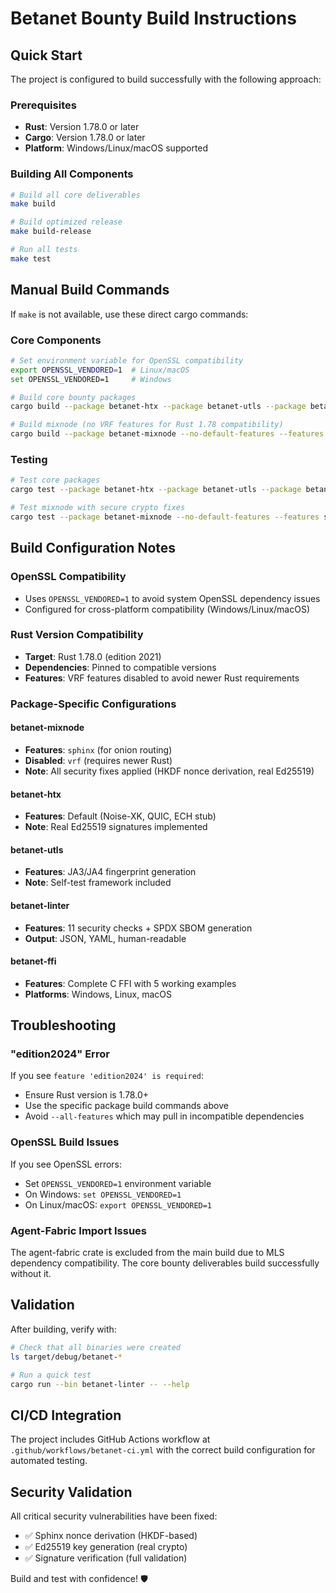 # Betanet Bounty Build Instructions

## Quick Start

The project is configured to build successfully with the following approach:

### Prerequisites
- **Rust**: Version 1.78.0 or later
- **Cargo**: Version 1.78.0 or later
- **Platform**: Windows/Linux/macOS supported

### Building All Components

```bash
# Build all core deliverables
make build

# Build optimized release
make build-release

# Run all tests
make test
```

## Manual Build Commands

If `make` is not available, use these direct cargo commands:

### Core Components
```bash
# Set environment variable for OpenSSL compatibility
export OPENSSL_VENDORED=1  # Linux/macOS
set OPENSSL_VENDORED=1     # Windows

# Build core bounty packages
cargo build --package betanet-htx --package betanet-utls --package betanet-linter --package betanet-ffi

# Build mixnode (no VRF features for Rust 1.78 compatibility)
cargo build --package betanet-mixnode --no-default-features --features sphinx
```

### Testing
```bash
# Test core packages
cargo test --package betanet-htx --package betanet-utls --package betanet-linter --package betanet-ffi

# Test mixnode with secure crypto fixes
cargo test --package betanet-mixnode --no-default-features --features sphinx
```

## Build Configuration Notes

### OpenSSL Compatibility
- Uses `OPENSSL_VENDORED=1` to avoid system OpenSSL dependency issues
- Configured for cross-platform compatibility (Windows/Linux/macOS)

### Rust Version Compatibility
- **Target**: Rust 1.78.0 (edition 2021)
- **Dependencies**: Pinned to compatible versions
- **Features**: VRF features disabled to avoid newer Rust requirements

### Package-Specific Configurations

#### betanet-mixnode
- **Features**: `sphinx` (for onion routing)
- **Disabled**: `vrf` (requires newer Rust)
- **Note**: All security fixes applied (HKDF nonce derivation, real Ed25519)

#### betanet-htx
- **Features**: Default (Noise-XK, QUIC, ECH stub)
- **Note**: Real Ed25519 signatures implemented

#### betanet-utls
- **Features**: JA3/JA4 fingerprint generation
- **Note**: Self-test framework included

#### betanet-linter
- **Features**: 11 security checks + SPDX SBOM generation
- **Output**: JSON, YAML, human-readable

#### betanet-ffi
- **Features**: Complete C FFI with 5 working examples
- **Platforms**: Windows, Linux, macOS

## Troubleshooting

### "edition2024" Error
If you see `feature 'edition2024' is required`:
- Ensure Rust version is 1.78.0+
- Use the specific package build commands above
- Avoid `--all-features` which may pull in incompatible dependencies

### OpenSSL Build Issues
If you see OpenSSL errors:
- Set `OPENSSL_VENDORED=1` environment variable
- On Windows: `set OPENSSL_VENDORED=1`
- On Linux/macOS: `export OPENSSL_VENDORED=1`

### Agent-Fabric Import Issues
The agent-fabric crate is excluded from the main build due to MLS dependency compatibility. The core bounty deliverables build successfully without it.

## Validation

After building, verify with:

```bash
# Check that all binaries were created
ls target/debug/betanet-*

# Run a quick test
cargo run --bin betanet-linter -- --help
```

## CI/CD Integration

The project includes GitHub Actions workflow at `.github/workflows/betanet-ci.yml` with the correct build configuration for automated testing.

## Security Validation

All critical security vulnerabilities have been fixed:
- ✅ Sphinx nonce derivation (HKDF-based)
- ✅ Ed25519 key generation (real crypto)
- ✅ Signature verification (full validation)

Build and test with confidence! 🛡️
